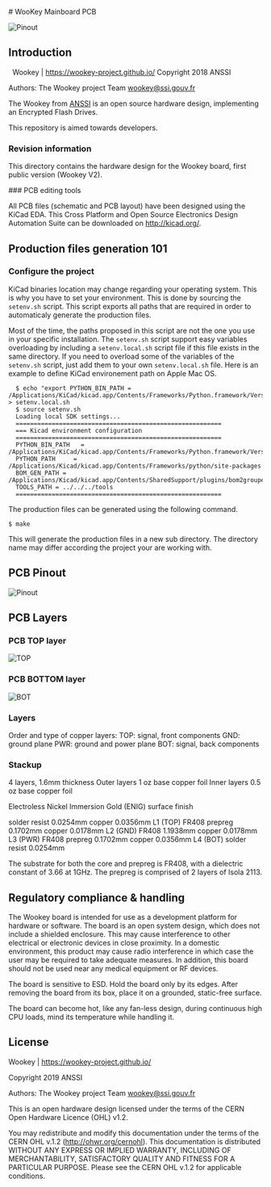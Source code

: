# WooKey Mainboard PCB

![Pinout](./imgs/wookey-motherboard-3D.png)


## Introduction

 
Wookey | https://wookey-project.github.io/
Copyright 2018 ANSSI

Authors: The Wookey project Team <wookey@ssi.gouv.fr>

The Wookey from [ANSSI](https://www.ssi.gouv.fr) is an open source
hardware design, implementing an Encrypted Flash Drives.

This repository is aimed towards developers.


### Revision information

This directory contains the hardware design for the Wookey board, first public version (Wookey V2).


### PCB editing tools

All PCB files (schematic and PCB layout) have been designed using the KiCad EDA.
This Cross Platform and Open Source Electronics Design Automation Suite can be downloaded
on http://kicad.org/.


## Production files generation 101

### Configure the project

KiCad binaries location may change regarding your operating system.
This is why you have to set your environment.
This is done by sourcing the `setenv.sh` script. This script exports
all paths that are required in order to automaticaly generate the production files.


Most of the time, the paths proposed in this script are not the one you use in your specific installation.
The `setenv.sh` script support easy variables overloading by including a `setenv.local.sh` script file if this file exists in the same directory.
If you need to overload some of the variables of the `setenv.sh` script, just add them to your own `setenv.local.sh` file.
Here is an example to define KiCad environement path on Apple Mac OS.

```
  $ echo "export PYTHON_BIN_PATH = /Applications/KiCad/kicad.app/Contents/Frameworks/Python.framework/Versions/2.7/bin/python" > setenv.local.sh
  $ source setenv.sh
  Loading local SDK settings...
  =========================================================
  === Kicad environment configuration
  =========================================================
  PYTHON_BIN_PATH   = /Applications/KiCad/kicad.app/Contents/Frameworks/Python.framework/Versions/2.7/bin/python
  PYTHON_PATH     = /Applications/Kicad/kicad.app/Contents/Frameworks/python/site-packages
  BOM_GEN_PATH = /Applications/Kicad/kicad.app/Contents/SharedSupport/plugins/bom2grouped_csv.xsl
  TOOLS_PATH = ../../../tools
  =========================================================
```

The production files can be generated using the following command.

```
$ make
```

This will generate the production files in a new sub directory.
The directory name may differ according the project your are working with.


## PCB Pinout

![Pinout](./imgs/wookey-motherboard-top-pinout.png)


## PCB Layers

### PCB TOP layer

![TOP](./imgs/wookey-motherboard-top.png)

### PCB BOTTOM layer

![BOT](./imgs/wookey-motherboard-bot.png)


### Layers

Order and type of copper layers:
  TOP:  signal, front components
  GND:  ground plane
  PWR:  ground and power plane
  BOT:  signal, back components


### Stackup
4 layers, 1.6mm thickness
Outer layers 1 oz base copper foil
Inner layers 0.5 oz base copper foil

Electroless Nickel Immersion Gold (ENIG) surface finish

solder resist   0.0254mm
copper          0.0356mm    L1 (TOP)
FR408 prepreg   0.1702mm
copper          0.0178mm    L2 (GND)
FR408           1.1938mm
copper          0.0178mm    L3 (PWR)
FR408 prepreg   0.1702mm
copper          0.0356mm    L4 (BOT)
solder resist   0.0254mm

The substrate for both the core and prepreg is FR408,
with a dielectric constant of 3.66 at 1GHz.
The prepreg is comprised of 2 layers of Isola 2113.


## Regulatory compliance & handling

The Wookey board is intended for use as a development platform for hardware
or software. The board is an open system design, which does not include a
shielded enclosure. This may cause interference to other electrical or
electronic devices in close proximity. In a domestic environment, this product
may cause radio interference in which case the user may be required to take
adequate measures. In addition, this board should not be used near any medical
equipment or RF devices.

The board is sensitive to ESD. Hold the board only by its edges. After removing
the board from its box, place it on a grounded, static-free surface.

The board can become hot, like any fan-less design, during continuous high CPU
loads, mind its temperature while handling it.

## License

Wookey | https://wookey-project.github.io/

Copyright 2019 ANSSI

Authors: The Wookey project Team <wookey@ssi.gouv.fr>

This is an open hardware design licensed under the terms of the CERN Open
Hardware Licence (OHL) v1.2.

You may redistribute and modify this documentation under the terms of the CERN
OHL v.1.2 (http://ohwr.org/cernohl). This documentation is distributed WITHOUT
ANY EXPRESS OR IMPLIED WARRANTY, INCLUDING OF MERCHANTABILITY, SATISFACTORY
QUALITY AND FITNESS FOR A PARTICULAR PURPOSE. Please see the CERN OHL v.1.2 for
applicable conditions.

